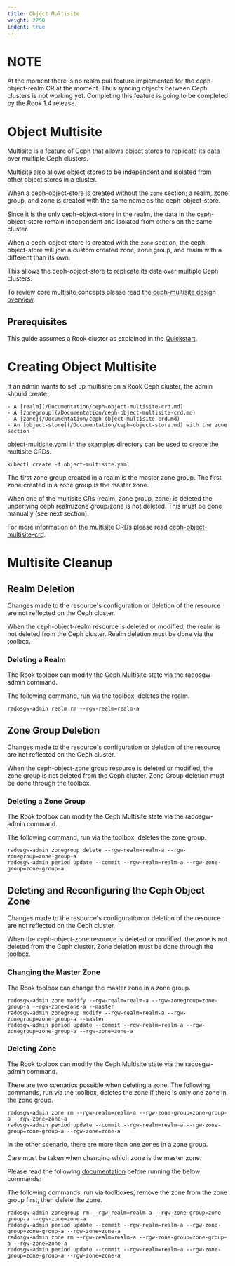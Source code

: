 ```yaml
---
title: Object Multisite
weight: 2250
indent: true
---
```

# NOTE

At the moment there is no realm pull feature implemented for the ceph-object-realm CR at the moment. Thus syncing objects between Ceph clusters is not working yet. Completing this feature is going to be completed by the Rook 1.4 release.

# Object Multisite

Multisite is a feature of Ceph that allows object stores to replicate its data over multiple Ceph clusters. 

Multisite also allows object stores to be independent and isolated from other object stores in a cluster.

When a ceph-object-store is created without the `zone` section; a realm, zone group, and zone is created with the same name as the ceph-object-store.

Since it is the only ceph-object-store in the realm, the data in the ceph-object-store remain independent and isolated from others on the same cluster.

When a ceph-object-store is created with the `zone` section, the ceph-object-store will join a custom created zone, zone group, and realm with a different than its own.

This allows the ceph-object-store to replicate its data over multiple Ceph clusters.

To review core multisite concepts please read the [ceph-multisite design overview](/design/ceph/object/ceph-multisite-overview.md).

## Prerequisites

This guide assumes a Rook cluster as explained in the [Quickstart](ceph-quickstart.md).

# Creating Object Multisite

If an admin wants to set up multisite on a Rook Ceph cluster, the admin should create:

    - A [realm](/Documentation/ceph-object-multisite-crd.md)
    - A [zonegroup](/Documentation/ceph-object-multisite-crd.md)
    - A [zone](/Documentation/ceph-object-multisite-crd.md)
    - An [object-store](/Documentation/ceph-object-store.md) with the zone section

object-multisite.yaml in the [examples](/cluster/examples/kubernetes/ceph/) directory can be used to create the multisite CRDs.
```console
kubectl create -f object-multisite.yaml
```

The first zone group created in a realm is the master zone group. The first zone created in a zone group is the master zone.

When one of the multisite CRs (realm, zone group, zone) is deleted the underlying ceph realm/zone group/zone is not deleted. This must be done manually (see next section).

For more information on the multisite CRDs please read [ceph-object-multisite-crd](ceph-object-multisite-crd.md).

# Multisite Cleanup

## Realm Deletion

Changes made to the resource's configuration or deletion of the resource are not reflected on the Ceph cluster.

When the ceph-object-realm resource is deleted or modified, the realm is not deleted from the Ceph cluster. Realm deletion must be done via the toolbox.

### Deleting a Realm

The Rook toolbox can modify the Ceph Multisite state via the radosgw-admin command. 

The following command, run via the toolbox, deletes the realm.

```console
radosgw-admin realm rm --rgw-realm=realm-a
```

## Zone Group Deletion

Changes made to the resource's configuration or deletion of the resource are not reflected on the Ceph cluster.

When the ceph-object-zone group resource is deleted or modified, the zone group is not deleted from the Ceph cluster. Zone Group deletion must be done through the toolbox.

### Deleting a Zone Group

The Rook toolbox can modify the Ceph Multisite state via the radosgw-admin command. 

The following command, run via the toolbox, deletes the zone group.

```console
radosgw-admin zonegroup delete --rgw-realm=realm-a --rgw-zonegroup=zone-group-a
radosgw-admin period update --commit --rgw-realm=realm-a --rgw-zone-group=zone-group-a
```

## Deleting and Reconfiguring the Ceph Object Zone

Changes made to the resource's configuration or deletion of the resource are not reflected on the Ceph cluster.

When the ceph-object-zone resource is deleted or modified, the zone is not deleted from the Ceph cluster. Zone deletion must be done through the toolbox.

### Changing the Master Zone

The Rook toolbox can change the master zone in a zone group.

```console
radosgw-admin zone modify --rgw-realm=realm-a --rgw-zonegroup=zone-group-a --rgw-zone=zone-a --master
radosgw-admin zonegroup modify --rgw-realm=realm-a --rgw-zonegroup=zone-group-a --master
radosgw-admin period update --commit --rgw-realm=realm-a --rgw-zonegroup=zone-group-a --rgw-zone=zone-a
```

### Deleting Zone

The Rook toolbox can modify the Ceph Multisite state via the radosgw-admin command.

There are two scenarios possible when deleting a zone.
The following commands, run via the toolbox, deletes the zone if there is only one zone in the zone group.

```console
radosgw-admin zone rm --rgw-realm=realm-a --rgw-zone-group=zone-group-a --rgw-zone=zone-a
radosgw-admin period update --commit --rgw-realm=realm-a --rgw-zone-group=zone-group-a --rgw-zone=zone-a
```

In the other scenario, there are more than one zones in a zone group.

Care must be taken when changing which zone is the master zone.

Please read the following [documentation](https://docs.ceph.com/docs/master/radosgw/multisite/#changing-the-metadata-master-zone) before running the below commands: 

The following commands, run via toolboxes, remove the zone from the zone group first, then delete the zone.

```console
radosgw-admin zonegroup rm --rgw-realm=realm-a --rgw-zone-group=zone-group-a --rgw-zone=zone-a
radosgw-admin period update --commit --rgw-realm=realm-a --rgw-zone-group=zone-group-a --rgw-zone=zone-a
radosgw-admin zone rm --rgw-realm=realm-a --rgw-zone-group=zone-group-a --rgw-zone=zone-a
radosgw-admin period update --commit --rgw-realm=realm-a --rgw-zone-group=zone-group-a --rgw-zone=zone-a
```
